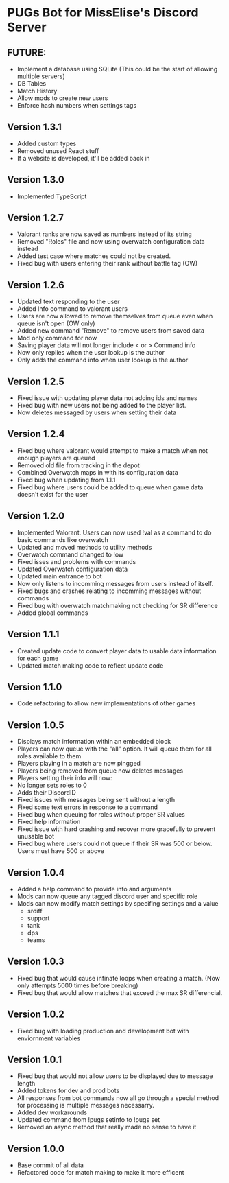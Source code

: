 # PUGs Bot for MissElise's Discord Server

## FUTURE: 
- Implement a database using SQLite (This could be the start of allowing multiple servers)
 - DB Tables 
 - Match History
- Allow mods to create new users
- Enforce hash numbers when settings tags

## Version 1.3.1
 - Added custom types
 - Removed unused React stuff
  - If a website is developed, it'll be added back in

## Version 1.3.0
- Implemented TypeScript

## Version 1.2.7
- Valorant ranks are now saved as numbers instead of its string
- Removed "Roles" file and now using overwatch configuration data instead
- Added test case where matches could not be created.
- Fixed bug with users entering their rank without battle tag (OW)

## Version 1.2.6
- Updated text responding to the user
- Added Info command to valorant users
- Users are now allowed to remove themselves from queue even when queue isn't open (OW  only)
- Added new command "Remove" to remove users from saved data
 - Mod only command for now
- Saving player data will not longer include < or >
Command info
 - Now only replies when the user lookup is the author
 - Only adds the command info when user lookup is the author

## Version 1.2.5
- Fixed issue with updating player data not adding ids and names
- Fixed bug with new users not being added to the player list.
- Now deletes messaged by users when setting their data

## Version 1.2.4
- Fixed bug where valorant would attempt to make a match when not enough players are queued
- Removed old file from tracking in the depot
- Combined Overwatch maps in with its configuration data
- Fixed bug when updating from 1.1.1
- Fixed bug where users could be added to queue when game data doesn't exist for the user

## Version 1.2.0
- Implemented Valorant. Users can now used !val as a command to do basic commands like overwatch
- Updated and moved methods to utility methods
- Overwatch command changed to !ow
- Fixed isses and problems with commands
- Updated Overwatch configuration data
- Updated main entrance to bot 
 - Now only listens to incomming messages from users instead of itself.
 - Fixed bugs and crashes relating to incomming messages without commands
- Fixed bug with overwatch matchmaking not checking for SR difference
- Added global commands

## Version 1.1.1
- Created update code to convert player data to usable data information for each game
- Updated match making code to reflect update code

## Version 1.1.0
- Code refactoring to allow new implementations of other games

## Version 1.0.5
- Displays match information within an embedded block
- Players can now queue with the "all" option. It will queue them for all roles available to them
- Players playing in a match are now pingged
- Players being removed from queue now deletes messages
- Players setting their info will now: 
 - No longer sets roles to 0
 - Adds their DiscordID
- Fixed issues with messages being sent without a length
- Fixed some text errors in response to a command
- Fixed bug when queuing for roles without proper SR values
- Fixed help information 
- Fixed issue with hard crashing and recover more gracefully to prevent unusable bot
- Fixed bug where users could not queue if their SR was 500 or below. Users must have 500 or above

## Version 1.0.4
- Added a help command to provide info and arguments 
- Mods can now queue any tagged discord user and specific role
- Mods can now modify match settings by specifing settings and a value
  - srdiff
  - support
  - tank
  - dps
  - teams

## Version 1.0.3
- Fixed bug that would cause infinate loops when creating a match. (Now only attempts 5000 times before breaking)
- Fixed bug that would allow matches that exceed the max SR differencial.

## Version 1.0.2
- Fixed bug with loading production and development bot with enviornment variables

## Version 1.0.1
- Fixed bug that would not allow users to be displayed due to message length
- Added tokens for dev and prod bots
- All responses from bot commands now all go through a special method for processing is multiple messages necessarry.
- Added dev workarounds
- Updated command from !pugs setinfo to !pugs set
- Removed an async method that really made no sense to have it

## Version 1.0.0
- Base commit of all data
- Refactored code for match making to make it more efficent
